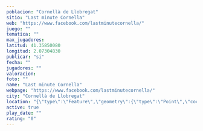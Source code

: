 ```yaml
---
poblacion: "Cornellà de Llobregat"
sitio: "Last minute Cornella"
web: "https://www.facebook.com/lastminutecornella/"
juego: ""
tematica: ""
max_jugadores: 
latitud: 41.35850080
longitud: 2.07304830
publicar: "si"
fecha: ""
jugadores: ""
valoracion: 
foto: ""
name: "Last minute Cornella"
webpage: "https://www.facebook.com/lastminutecornella/"
city: "Cornellà de Llobregat"
location: "{\"type\":\"Feature\",\"geometry\":{\"type\":\"Point\",\"coordinates\":[41.3585008,2.0730483]}}"
active: true
play_date: ""
rating: "0"
---
```


